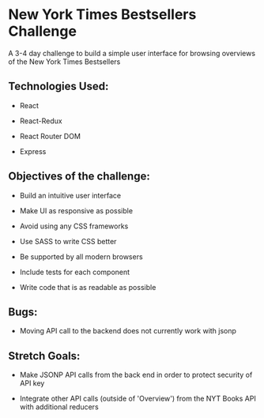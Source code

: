 # New York Times Bestsellers Challenge

A 3-4 day challenge to build a simple user interface for browsing overviews of the New York Times Bestsellers

## Technologies Used:

* React

* React-Redux

* React Router DOM

* Express


## Objectives of the challenge:

* Build an intuitive user interface

* Make UI as responsive as possible

* Avoid using any CSS frameworks

* Use SASS to write CSS better

* Be supported by all modern browsers

* Include tests for each component

* Write code that is as readable as possible

## Bugs:

* Moving API call to the backend does not currently work with jsonp

## Stretch Goals:

* Make JSONP API calls from the back end in order to protect security of API key

* Integrate other API calls (outside of 'Overview') from the NYT Books API with additional reducers


